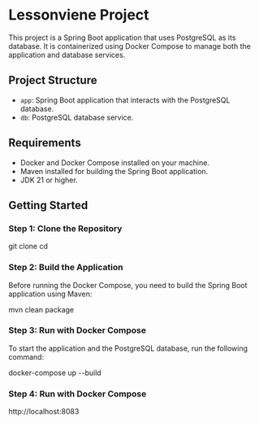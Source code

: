 # Lessonviene Project

This project is a Spring Boot application that uses PostgreSQL as its database. It is containerized using Docker Compose to manage both the application and database services.

## Project Structure

- `app`: Spring Boot application that interacts with the PostgreSQL database.
- `db`: PostgreSQL database service.

## Requirements

- Docker and Docker Compose installed on your machine.
- Maven installed for building the Spring Boot application.
- JDK 21 or higher.

## Getting Started

### Step 1: Clone the Repository

git clone <your-repo-url>
cd <your-repo-directory>

### Step 2: Build the Application
Before running the Docker Compose, you need to build the Spring Boot application using Maven:

mvn clean package

### Step 3: Run with Docker Compose
To start the application and the PostgreSQL database, run the following command:

docker-compose up --build

### Step 4: Run with Docker Compose

http://localhost:8083

